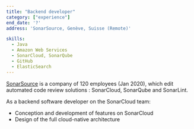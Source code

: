 ```yaml
---
title: "Backend developer"
category: ["experience"]
end_date: '?'
address: 'SonarSource, Genève, Suisse (Remote)'

skills:
  - Java
  - Amazon Web Services
  - SonarCloud, SonarQube
  - GitHub
  - ElasticSearch
---
```


[SonarSource](https://www.sonarsource.com/) is a company of 120 employees (Jan 2020), which edit automated code review solutions : SonarCloud, SonarQube and SonarLint. 

As a backend software developer on the SonarCloud team:
* Conception and development of features on SonarCloud
* Design of the full cloud-native architecture
